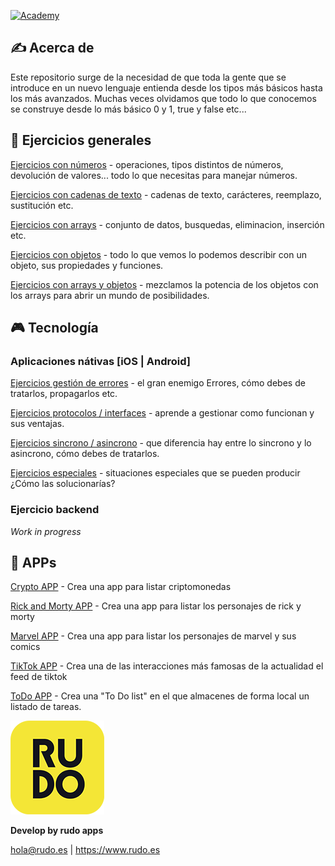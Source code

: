 [![Academy](https://img.shields.io/badge/Languages-all-orange?style=flat-square)](https://img.shields.io/badge/Languages-all-orange?style=flat-square)

## ✍️ Acerca de

Este repositorio surge de la necesidad de que toda la gente que se introduce en un nuevo lenguaje entienda desde los tipos más básicos hasta los más avanzados. Muchas veces olvidamos que todo lo que conocemos se construye desde lo más básico 0 y 1, true y false etc...


## 📝 Ejercicios generales

[Ejercicios con números](exercises/numbers.md) - operaciones, tipos distintos de números, devolución de valores... todo lo que necesitas para manejar números.

[Ejercicios con cadenas de texto](exercises/strings.md) - cadenas de texto, carácteres, reemplazo, sustitución etc.

[Ejercicios con arrays](exercises/arrays.md) - conjunto de datos, busquedas, eliminacion, inserción etc.

[Ejercicios con objetos](exercises/objects.md) - todo lo que vemos lo podemos describir con un objeto, sus propiedades y funciones.

[Ejercicios con arrays y objetos](exercises/arraysandobjects.md) - mezclamos la potencia de los objetos con los arrays para abrir un mundo de posibilidades.


## 🎮 Tecnología

### Aplicaciones nátivas [iOS | Android]

[Ejercicios gestión de errores](exercises/error.md) - el gran enemigo Errores, cómo debes de tratarlos, propagarlos etc.

[Ejercicios protocolos / interfaces](exercises/protocols.md) - aprende a gestionar como funcionan y sus ventajas.

[Ejercicios sincrono / asincrono](exercises/calls.md) - que diferencia hay entre lo sincrono y lo asincrono, cómo debes de tratarlos.

[Ejercicios especiales](exercises/special.md) - situaciones especiales que se pueden producir ¿Cómo las solucionarías?

### Ejercicio backend

_Work in progress_

## 📱 APPs

[Crypto APP](test/crypto.md) - Crea una app para listar criptomonedas
 
[Rick and Morty APP](test/rickandmorty.md) - Crea una app para listar los personajes de rick y morty 

[Marvel APP](test/marvel.md) - Crea una app para listar los personajes de marvel y sus comics

[TikTok APP](test/tiktok.md) - Crea una de las interacciones más famosas de la actualidad el feed de tiktok

[ToDo APP](test/todolist.md) - Crea una "To Do list" en el que almacenes de forma local un listado de tareas.


![Rudo](README/rudo.png)

**Develop by rudo apps**

hola@rudo.es | https://www.rudo.es


